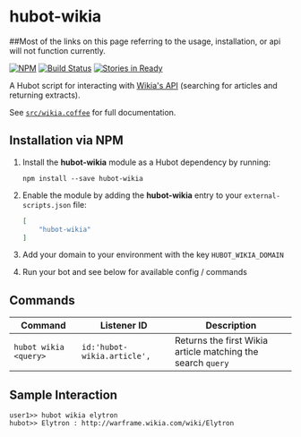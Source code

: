 # hubot-wikia

##Most of the links on this page referring to the usage, installation, or api will not function currently.

[![NPM](https://nodei.co/npm/hubot-wikia.png?downloads=true&downloadRank=true&stars=true)](https://nodei.co/npm/hubot-wikia/)
[![Build Status](https://travis-ci.org/aliasfalse/hubot-wikia.svg)](https://travis-ci.org/aliasfalse/hubot-wikia/)
[![Stories in Ready](https://badge.waffle.io/aliasfalse/hubot-wikia.png?label=ready&title=Ready)](https://waffle.io/aliasfalse/hubot-wikia)

A Hubot script for interacting with [Wikia's API](http://www.wikia.com/api/v1/) (searching for articles and returning extracts).

See [`src/wikia.coffee`](src/wikia.coffee) for full documentation.


## Installation via NPM

1. Install the __hubot-wikia__ module as a Hubot dependency by running:

    ```
    npm install --save hubot-wikia
    ```

2. Enable the module by adding the __hubot-wikia__ entry to your `external-scripts.json` file:

    ```json
    [
        "hubot-wikia"
    ]
    ```

3. Add your domain to your environment with the key `HUBOT_WIKIA_DOMAIN`

4. Run your bot and see below for available config / commands


## Commands

Command | Listener ID | Description
--- | --- | ---
`hubot wikia <query>` | `id:'hubot-wikia.article',` | Returns the first Wikia article matching the search `query`


## Sample Interaction

```
user1>> hubot wikia elytron
hubot>> Elytron : http://warframe.wikia.com/wiki/Elytron
```

